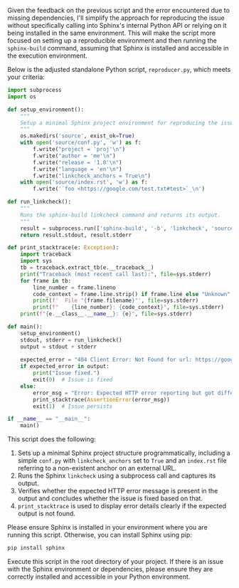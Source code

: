 Given the feedback on the previous script and the error encountered due to missing dependencies, I'll simplify the approach for reproducing the issue without specifically calling into Sphinx's internal Python API or relying on it being installed in the same environment. This will make the script more focused on setting up a reproducible environment and then running the `sphinx-build` command, assuming that Sphinx is installed and accessible in the execution environment.

Below is the adjusted standalone Python script, `reproducer.py`, which meets your criteria:

```python
import subprocess
import os

def setup_environment():
    """
    Setup a minimal Sphinx project environment for reproducing the issue.
    """
    os.makedirs('source', exist_ok=True)
    with open('source/conf.py', 'w') as f:
        f.write("project = 'proj'\n")
        f.write("author = 'me'\n")
        f.write("release = '1.0'\n")
        f.write("language = 'en'\n")
        f.write("linkcheck_anchors = True\n")
    with open('source/index.rst', 'w') as f:
        f.write('`foo <https://google.com/test.txt#test>`_\n')

def run_linkcheck():
    """
    Runs the sphinx-build linkcheck command and returns its output.
    """
    result = subprocess.run(['sphinx-build', '-b', 'linkcheck', 'source', '_build'], capture_output=True, text=True)
    return result.stdout, result.stderr

def print_stacktrace(e: Exception):
    import traceback
    import sys
    tb = traceback.extract_tb(e.__traceback__)
    print("Traceback (most recent call last):", file=sys.stderr)
    for frame in tb:
        line_number = frame.lineno
        code_context = frame.line.strip() if frame.line else "Unknown"
        print(f'  File "{frame.filename}"', file=sys.stderr)
        print(f"    {line_number}: {code_context}", file=sys.stderr)
    print(f"{e.__class__.__name__}: {e}", file=sys.stderr)

def main():
    setup_environment()
    stdout, stderr = run_linkcheck()
    output = stdout + stderr
    
    expected_error = "404 Client Error: Not Found for url: https://google.com/test.txt"
    if expected_error in output:
        print("Issue fixed.")
        exit(0)  # Issue is fixed
    else:
        error_msg = "Error: Expected HTTP error reporting but got different output."
        print_stacktrace(AssertionError(error_msg))
        exit(1)  # Issue persists

if __name__ == "__main__":
    main()
```
This script does the following:
1. Sets up a minimal Sphinx project structure programmatically, including a simple `conf.py` with `linkcheck_anchors` set to `True` and an `index.rst` file referring to a non-existent anchor on an external URL.
2. Runs the Sphinx `linkcheck` using a subprocess call and captures its output.
3. Verifies whether the expected HTTP error message is present in the output and concludes whether the issue is fixed based on that.
4. `print_stacktrace` is used to display error details clearly if the expected output is not found.

Please ensure Sphinx is installed in your environment where you are running this script. Otherwise, you can install Sphinx using pip:

```bash
pip install sphinx
```

Execute this script in the root directory of your project. If there is an issue with the Sphinx environment or dependencies, please ensure they are correctly installed and accessible in your Python environment.